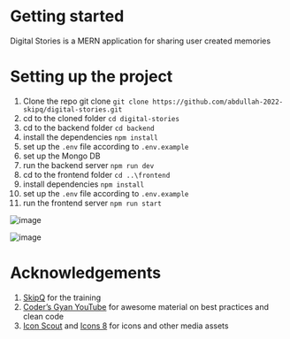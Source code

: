 # Getting started

Digital Stories is a MERN application for sharing user created memories


# Setting up the project

1. Clone the repo git clone `git clone https://github.com/abdullah-2022-skipq/digital-stories.git`
2. cd to the cloned folder `cd digital-stories`
3. cd to the backend folder `cd backend`
4. install the dependencies `npm install`
5. set up the `.env` file according to `.env.example`
6. set up the Mongo DB 
7. run the backend server `npm run dev`
8. cd to the frontend folder `cd ..\frontend`
9. install dependencies `npm install`
10. set up the `.env` file according to `.env.example`
11. run the frontend server `npm run start`

![image](https://user-images.githubusercontent.com/111970567/214354455-351317f3-f01a-49d1-8e3a-7e33e927c490.png)

![image](https://user-images.githubusercontent.com/111970567/214356118-d5be3842-3d45-4dc5-b910-497c1b5a9001.png)



# Acknowledgements

1. [SkipQ](https://www.skipq.org) for the training 
2. [Coder’s Gyan YouTube](https://www.youtube.com/channel/UCo9xTRmg1SqQ5JSsA2fAgJw) for awesome material on best practices and clean code
3. [Icon Scout](https://www.iconscout.com) and [Icons 8](https://icons8.com/) for icons and other media assets
